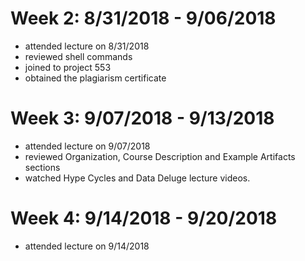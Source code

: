 Week 2: 8/31/2018 - 9/06/2018
=============================
* attended lecture on 8/31/2018
* reviewed shell commands
* joined to project 553
* obtained the plagiarism certificate

Week 3: 9/07/2018 - 9/13/2018
=============================
* attended lecture on 9/07/2018
* reviewed Organization, Course Description and Example Artifacts sections
* watched Hype Cycles and Data Deluge lecture videos.

Week 4: 9/14/2018 - 9/20/2018
=============================
* attended lecture on 9/14/2018
